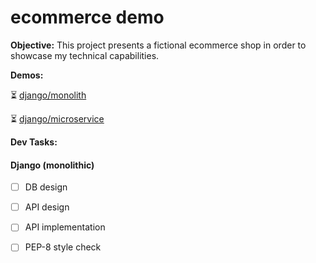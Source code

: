 # ecommerce demo


**Objective:** This project presents a fictional ecommerce shop in order to showcase my 
technical capabilities. 


**Demos:**

:hourglass_flowing_sand: [django/monolith](#coming-soon)

:hourglass_flowing_sand: [django/microservice](#coming-soon)


**Dev Tasks:**

#### Django (monolithic)

- [ ] DB design
- [ ] API design
- [ ] API implementation
- [ ] PEP-8 style check

